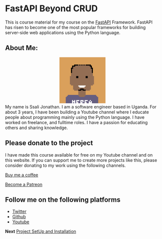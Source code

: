 # FastAPI Beyond CRUD
This is course material for my course on the [FastAPI](https://fastapi.tiangolo.com) Framework. FastAPI has risen to become one of the most popular frameworks for building server-side web applications using the Python language.

## About Me:
<center>
<img src="./imgs/me.png" alt="my photo" width="150">
</center>
My name is Ssali Jonathan. I am a software engineer based in Uganda. For about 3 years, I have been building a Youtube channel where I educate people about programming mainly using the Python language. I have worked on freelance, and fulltime roles. I have a passion for educating others and sharing knowledge.

## Please donate to the project
I have made this course available for free on my Youtube channel and on this website. If you can support me to create more projects like this, please consider donating to my work using the following channels.

[Buy me a coffee](https://buymeacoffee.com/jod35)

[Become a Patreon](https://patreon.com/jod35)   

## Follow me on the following platforms
- [Twitter](https://twitter.com/jod35_)
- [Github](https://github.com/jod35)
- [Youtube](https://youtube.com/@SsaliJonathan)

**Next** [Project SetUp and Installation](./chapter1.md)